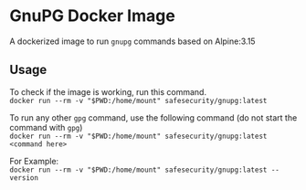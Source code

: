 # GnuPG Docker Image

A dockerized image to run `gnupg` commands based on Alpine:3.15

## Usage

To check if the image is working, run this command.<br/>
`docker run --rm -v "$PWD:/home/mount" safesecurity/gnupg:latest`

To run any other `gpg` command, use the following command (do not start the command with `gpg`)<br/>
`docker run --rm -v "$PWD:/home/mount" safesecurity/gnupg:latest <command here>`

For Example:<br/>
`docker run --rm -v "$PWD:/home/mount" safesecurity/gnupg:latest --version`
